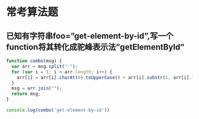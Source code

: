 # 常考算法题

## 已知有字符串foo=”get-element-by-id”,写一个function将其转化成驼峰表示法”getElementById”

```js
function combo(msg) {
  var arr = msg.split("-");
  for (var i = 1; i < arr.length; i++) {
    arr[i] = arr[i].charAt(0).toUpperCase() + arr[i].substr(1, arr[i].length - 1);
  }
  msg = arr.join("");
  return msg;
}

console.log(combo('get-element-by-id'))
```
